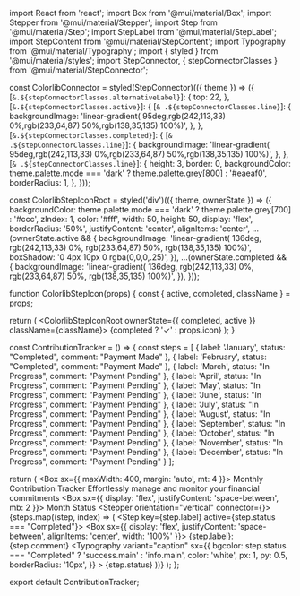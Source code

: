 import React from 'react';
import Box from '@mui/material/Box';
import Stepper from '@mui/material/Stepper';
import Step from '@mui/material/Step';
import StepLabel from '@mui/material/StepLabel';
import StepContent from '@mui/material/StepContent';
import Typography from '@mui/material/Typography';
import { styled } from '@mui/material/styles';
import StepConnector, { stepConnectorClasses } from '@mui/material/StepConnector';

const ColorlibConnector = styled(StepConnector)(({ theme }) => ({
[`&.${stepConnectorClasses.alternativeLabel}`]: {
top: 22,
},
[`&.${stepConnectorClasses.active}`]: {
[`& .${stepConnectorClasses.line}`]: {
backgroundImage:
'linear-gradient( 95deg,rgb(242,113,33) 0%,rgb(233,64,87) 50%,rgb(138,35,135) 100%)',
},
},
[`&.${stepConnectorClasses.completed}`]: {
[`& .${stepConnectorClasses.line}`]: {
backgroundImage:
'linear-gradient( 95deg,rgb(242,113,33) 0%,rgb(233,64,87) 50%,rgb(138,35,135) 100%)',
},
},
[`& .${stepConnectorClasses.line}`]: {
height: 3,
border: 0,
backgroundColor:
theme.palette.mode === 'dark' ? theme.palette.grey[800] : '#eaeaf0',
borderRadius: 1,
},
}));

const ColorlibStepIconRoot = styled('div')(({ theme, ownerState }) => ({
backgroundColor: theme.palette.mode === 'dark' ? theme.palette.grey[700] : '#ccc',
zIndex: 1,
color: '#fff',
width: 50,
height: 50,
display: 'flex',
borderRadius: '50%',
justifyContent: 'center',
alignItems: 'center',
...(ownerState.active && {
backgroundImage:
'linear-gradient( 136deg, rgb(242,113,33) 0%, rgb(233,64,87) 50%, rgb(138,35,135) 100%)',
boxShadow: '0 4px 10px 0 rgba(0,0,0,.25)',
}),
...(ownerState.completed && {
backgroundImage:
'linear-gradient( 136deg, rgb(242,113,33) 0%, rgb(233,64,87) 50%, rgb(138,35,135) 100%)',
}),
}));

function ColorlibStepIcon(props) {
const { active, completed, className } = props;

return (
<ColorlibStepIconRoot ownerState={{ completed, active }} className={className}>
{completed ? '✓' : props.icon}
</ColorlibStepIconRoot>
);
}

const ContributionTracker = () => {
const steps = [
{ label: 'January', status: "Completed", comment: "Payment Made" },
{ label: 'February', status: "Completed", comment: "Payment Made" },
{ label: 'March', status: "In Progress", comment: "Payment Pending" },
{ label: 'April', status: "In Progress", comment: "Payment Pending" },
{ label: 'May', status: "In Progress", comment: "Payment Pending" },
{ label: 'June', status: "In Progress", comment: "Payment Pending" },
{ label: 'July', status: "In Progress", comment: "Payment Pending" },
{ label: 'August', status: "In Progress", comment: "Payment Pending" },
{ label: 'September', status: "In Progress", comment: "Payment Pending" },
{ label: 'October', status: "In Progress", comment: "Payment Pending" },
{ label: 'November', status: "In Progress", comment: "Payment Pending" },
{ label: 'December', status: "In Progress", comment: "Payment Pending" }
];

return (
<Box sx={{ maxWidth: 400, margin: 'auto', mt: 4 }}>
<Typography variant="h6" gutterBottom>
Monthly Contribution Tracker
</Typography>
<Typography variant="body2" color="text.secondary" paragraph>
Effortlessly manage and monitor your financial commitments
</Typography>
<Box sx={{ display: 'flex', justifyContent: 'space-between', mb: 2 }}>
<Typography variant="subtitle1">Month</Typography>
<Typography variant="subtitle1">Status</Typography>
</Box>
<Stepper orientation="vertical" connector={<ColorlibConnector />}>
{steps.map((step, index) => (
<Step key={step.label} active={step.status === "Completed"}>
<StepLabel StepIconComponent={ColorlibStepIcon}>
<Box sx={{ display: 'flex', justifyContent: 'space-between', alignItems: 'center', width: '100%' }}>
<Typography>{step.label}: {step.comment}</Typography>
<Typography
variant="caption"
sx={{
                    bgcolor: step.status === "Completed" ? 'success.main' : 'info.main',
                    color: 'white',
                    px: 1,
                    py: 0.5,
                    borderRadius: '10px',
                  }} >
{step.status}
</Typography>
</Box>
</StepLabel>
</Step>
))}
</Stepper>
</Box>
);
};

export default ContributionTracker;
